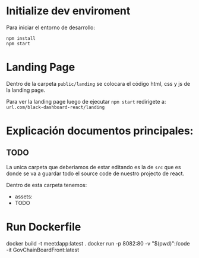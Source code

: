 # Initialize dev enviroment
Para iniciar el entorno de desarrollo:
```
npm install
npm start
```


# Landing Page

Dentro de la carpeta ```public/landing``` se colocara el código html, css y js de la landing page.

Para ver la landing page luego de ejecutar ```npm start``` redirigete a: ```url.com/black-dashboard-react/landing```


# Explicación documentos principales:
## TODO
La unica carpeta que deberiamos de estar editando es la de ```src``` que es donde se va a guardar todo el source code de nuestro projecto de react.

Dentro de esta carpeta tenemos:
- assets: 
- TODO

# Run Dockerfile
docker build -t meetdapp:latest .
docker run -p 8082:80 -v "$(pwd)":/code -it GovChainBoardFront:latest


